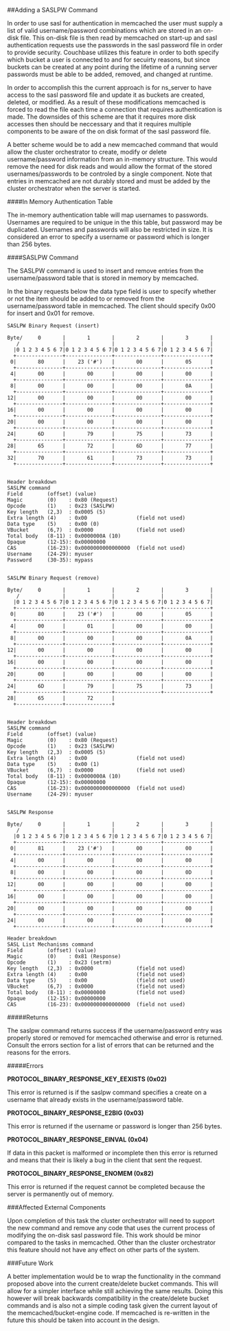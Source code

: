 
##Adding a SASLPW Command

  In order to use sasl for authentication in memcached the user must supply a list of valid username/password combinations which are stored in an on-disk file. This on-disk file is then read by memcached on start-up and sasl authentication requests use the passwords in the sasl password file in order to provide security. Couchbase utilizes this feature in order to both specify which bucket a user is connected to and for secuirty reasons, but since buckets can be created at any point during the lifetime of a running server passwords must be able to be added, removed, and changed at runtime.

  In order to accomplish this the current approach is for ns_server to have access to the sasl password file and update it as buckets are created, deleted, or modified. As a result of these modifications memcached is forced to read the file each time a connection that requires authentication is made. The downsides of this scheme are that it requires more disk accesses then should be neccessary and that it requires multiple components to be aware of the on disk format of the sasl password file.

  A better scheme would be to add a new memcached command that would allow the cluster orchestrator to create, modify or delete username/password information from an in-memory structure. This would remove the need for disk reads and would allow the format of the stored usernames/passwords to be controled by a single component. Note that entries in memcached are not durably stored and must be added by the cluster orchestrator when the server is started.

####In Memory Authentication Table

  The in-memory authentication table will map usernames to passwords. Usernames are required to be unique in the this table, but password may be duplicated. Usernames and passwords will also be restricted in size. It is considered an error to specify a username or password which is longer than 256 bytes.

####SASLPW Command

  The SASLPW command is used to insert and remove entries from the username/password table that is stored in memory by memcached.

  In the binary requests below the data type field is user to specify whether or not the item should be added to or removed from the username/password table in memcached. The client should specify 0x00 for insert and 0x01 for remove.

    SASLPW Binary Request (insert)

    Byte/     0       |       1       |       2       |       3       |
       /              |               |               |               |
      |0 1 2 3 4 5 6 7|0 1 2 3 4 5 6 7|0 1 2 3 4 5 6 7|0 1 2 3 4 5 6 7|
      +---------------+---------------+---------------+---------------+
     0|       80      |    23 ('#')   |       00      |       05      |
      +---------------+---------------+---------------+---------------+
     4|       00      |       00      |       00      |       00      |
      +---------------+---------------+---------------+---------------+
     8|       00      |       00      |       00      |       0A      |
      +---------------+---------------+---------------+---------------+
    12|       00      |       00      |       00      |       00      |
      +---------------+---------------+---------------+---------------+
    16|       00      |       00      |       00      |       00      |
      +---------------+---------------+---------------+---------------+
    20|       00      |       00      |       00      |       00      |
      +---------------+---------------+---------------+---------------+
    24|       6D      |       79      |       75      |       73      |
      +---------------+---------------+---------------+---------------+
    28|       65      |       72      |       6D      |       77      |
      +---------------+---------------+---------------+---------------+
    32|       70      |       61      |       73      |       73      |
      +---------------+---------------+---------------+---------------+


    Header breakdown
    SASLPW command
    Field        (offset) (value)
    Magic        (0)    : 0x80 (Request)
    Opcode       (1)    : 0x23 (SASLPW)
    Key length   (2,3)  : 0x0005 (5)
    Extra length (4)    : 0x00                (field not used)
    Data type    (5)    : 0x00 (0)
    VBucket      (6,7)  : 0x0000              (field not used)
    Total body   (8-11) : 0x0000000A (10)
    Opaque       (12-15): 0x00000000
    CAS          (16-23): 0x0000000000000000  (field not used)
    Username     (24-29): myuser
	Password     (30-35): mypass


    SASLPW Binary Request (remove)

    Byte/     0       |       1       |       2       |       3       |
       /              |               |               |               |
      |0 1 2 3 4 5 6 7|0 1 2 3 4 5 6 7|0 1 2 3 4 5 6 7|0 1 2 3 4 5 6 7|
      +---------------+---------------+---------------+---------------+
     0|       80      |    23 ('#')   |       00      |       05      |
      +---------------+---------------+---------------+---------------+
     4|       00      |       01      |       00      |       00      |
      +---------------+---------------+---------------+---------------+
     8|       00      |       00      |       00      |       0A      |
      +---------------+---------------+---------------+---------------+
    12|       00      |       00      |       00      |       00      |
      +---------------+---------------+---------------+---------------+
    16|       00      |       00      |       00      |       00      |
      +---------------+---------------+---------------+---------------+
    20|       00      |       00      |       00      |       00      |
      +---------------+---------------+---------------+---------------+
    24|       6D      |       79      |       75      |       73      |
      +---------------+---------------+---------------+---------------+
    28|       65      |       72      |
      +---------------+---------------+


    Header breakdown
    SASLPW command
    Field        (offset) (value)
    Magic        (0)    : 0x80 (Request)
    Opcode       (1)    : 0x23 (SASLPW)
    Key length   (2,3)  : 0x0005 (5)
    Extra length (4)    : 0x00                (field not used)
    Data type    (5)    : 0x00 (1)
    VBucket      (6,7)  : 0x0000              (field not used)
    Total body   (8-11) : 0x0000000A (10)
    Opaque       (12-15): 0x00000000
    CAS          (16-23): 0x0000000000000000  (field not used)
    Username     (24-29): myuser


    SASLPW Response

    Byte/     0       |       1       |       2       |       3       |
       /              |               |               |               |
      |0 1 2 3 4 5 6 7|0 1 2 3 4 5 6 7|0 1 2 3 4 5 6 7|0 1 2 3 4 5 6 7|
      +---------------+---------------+---------------+---------------+
     0|       81      |    23 ('#')   |       00      |       00      |
      +---------------+---------------+---------------+---------------+
     4|       00      |       00      |       00      |       00      |
      +---------------+---------------+---------------+---------------+
     8|       00      |       00      |       00      |       0D      |
      +---------------+---------------+---------------+---------------+
    12|       00      |       00      |       00      |       00      |
      +---------------+---------------+---------------+---------------+
    16|       00      |       00      |       00      |       00      |
      +---------------+---------------+---------------+---------------+
    20|       00      |       00      |       00      |       00      |
      +---------------+---------------+---------------+---------------+
    24|       00      |       00      |       00      |       00      |
      +---------------+---------------+---------------+---------------+

    Header breakdown
    SASL List Mechanisms command
    Field        (offset) (value)
    Magic        (0)    : 0x81 (Response)
    Opcode       (1)    : 0x23 (setrm)
    Key length   (2,3)  : 0x0000              (field not used)
    Extra length (4)    : 0x00                (field not used)
    Data type    (5)    : 0x00                (field not used)
    VBucket      (6,7)  : 0x0000              (field not used)
    Total body   (8-11) : 0x00000000          (field not used)
    Opaque       (12-15): 0x00000000
    CAS          (16-23): 0x0000000000000000  (field not used)

#####Returns

  The saslpw command returns success if the username/password entry was properly stored or removed for memcached otherwise and error is returned. Consult the errors section for a list of errors that can be returned and the reasons for the errors.

#####Errors

**PROTOCOL_BINARY_RESPONSE_KEY_EEXISTS (0x02)**

  This error is returned is if the saslpw command specifies a create on a username that already exists in the username/password table.

**PROTOCOL_BINARY_RESPONSE_E2BIG (0x03)**

  This error is returned if the username or password is longer than 256 bytes.

**PROTOCOL_BINARY_RESPONSE_EINVAL (0x04)**

  If data in this packet is malformed or incomplete then this error is returned and means that their is likely a bug in the client that sent the request.

**PROTOCOL_BINARY_RESPONSE_ENOMEM (0x82)**

  This error is returned if the request cannot be completed because the server is permanently out of memory.

###Affected External Components

  Upon completion of this task the cluster orchestrator will need to support the new command and remove any code that uses the current process of modifying the on-disk sasl password file. This work should be minor compared to the tasks in memcached. Other than the cluster orchestrator this feature should not have any effect on other parts of the system.

###Future Work

  A better implementation would be to wrap the functionality in the command proposed above into the current create/delete bucket commands. This will allow for a simpler interface while still achieving the same results. Doing this however will break backwards compatibility in the create/delete bucket commands and is also not a simple coding task given the current layout of the memcached/bucket-engine code. If memcached is re-written in the future this should be taken into account in the design.
